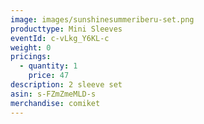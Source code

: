 ```yaml
---
image: images/sunshinesummeriberu-set.png
producttype: Mini Sleeves
eventId: c-vLkg_Y6KL-c
weight: 0
pricings:
  - quantity: 1
    price: 47
description: 2 sleeve set
asin: s-FZmZmeMLD-s
merchandise: comiket
---
```

